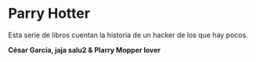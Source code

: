 # Parry Hotter

Esta serie de libros cuentan la historia de un hacker de los que hay pocos.

**César García, jaja salu2 & Plarry Mopper lover**
